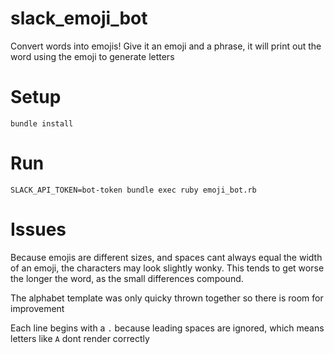 # slack_emoji_bot
Convert words into emojis!
Give it an emoji and a phrase, it will print out the word using the emoji to generate letters

# Setup
`bundle install`

# Run
`SLACK_API_TOKEN=bot-token bundle exec ruby emoji_bot.rb`

# Issues
Because emojis are different sizes, and spaces cant always equal the width of an emoji, the characters may look slightly wonky.
This tends to get worse the longer the word, as the small differences compound.

The alphabet template was only quicky thrown together so there is room for improvement

Each line begins with a `.` because leading spaces are ignored, which means letters like `A` dont render correctly
